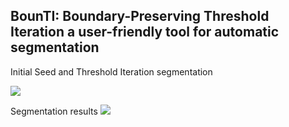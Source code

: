 ## BounTI: Boundary-Preserving Threshold Iteration a user-friendly tool for automatic segmentation
Initial Seed and Threshold Iteration segmentation

![](https://github.com/Didziokas/BounTI/blob/main/Lizard%20rotate%20resize.gif)

Segmentation results
![](https://github.com/Didziokas/BounTI/blob/main/Lizard%20explosion.gif)
